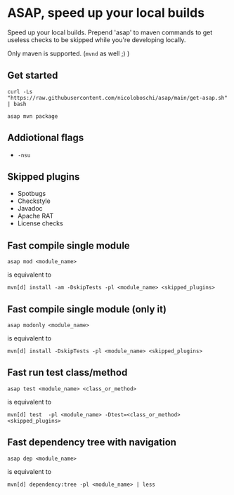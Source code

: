 # ASAP, speed up your local builds

Speed up your local builds.
Prepend 'asap' to maven commands to get useless checks to be skipped while you're developing locally.

Only maven is supported. (`mvnd` as well ;) )

## Get started

```
curl -Ls "https://raw.githubusercontent.com/nicoloboschi/asap/main/get-asap.sh" | bash
```

```
asap mvn package
```

## Addiotional flags
- `-nsu`

## Skipped plugins
- Spotbugs
- Checkstyle
- Javadoc
- Apache RAT
- License checks


## Fast compile single module

```
asap mod <module_name>
```

is equivalent to 

```
mvn[d] install -am -DskipTests -pl <module_name> <skipped_plugins>
```


## Fast compile single module (only it)

```
asap modonly <module_name>
```

is equivalent to 

```
mvn[d] install -DskipTests -pl <module_name> <skipped_plugins>
```

## Fast run test class/method

```
asap test <module_name> <class_or_method>
```

is equivalent to 

```
mvn[d] test  -pl <module_name> -Dtest=<class_or_method> <skipped_plugins>
```


## Fast dependency tree with navigation

```
asap dep <module_name>
```

is equivalent to 

```
mvn[d] dependency:tree -pl <module_name> | less
```